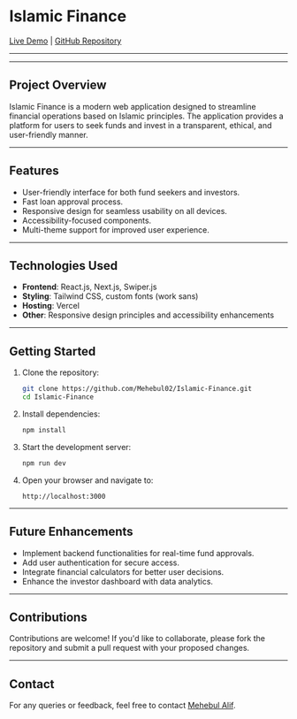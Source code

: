 # Islamic Finance

[Live Demo](https://islamic-finance.vercel.app/) | [GitHub Repository](https://github.com/Mehebul02/Islamic-Finance)

---

---

## Project Overview
Islamic Finance is a modern web application designed to streamline financial operations based on Islamic principles. The application provides a platform for users to seek funds and invest in a transparent, ethical, and user-friendly manner.

---

## Features
- User-friendly interface for both fund seekers and investors.
- Fast loan approval process.
- Responsive design for seamless usability on all devices.
- Accessibility-focused components.
- Multi-theme support for improved user experience.

---

## Technologies Used
- **Frontend**: React.js, Next.js, Swiper.js
- **Styling**: Tailwind CSS, custom fonts (work sans)
- **Hosting**: Vercel
- **Other**: Responsive design principles and accessibility enhancements

---

## Getting Started

1. Clone the repository:
   ```bash
   git clone https://github.com/Mehebul02/Islamic-Finance.git
   cd Islamic-Finance
   ```

2. Install dependencies:
   ```bash
   npm install
   ```

3. Start the development server:
   ```bash
   npm run dev
   ```

4. Open your browser and navigate to:
   ```
   http://localhost:3000
   ```

---

## Future Enhancements
- Implement backend functionalities for real-time fund approvals.
- Add user authentication for secure access.
- Integrate financial calculators for better user decisions.
- Enhance the investor dashboard with data analytics.

---

## Contributions
Contributions are welcome! If you'd like to collaborate, please fork the repository and submit a pull request with your proposed changes.


---

## Contact
For any queries or feedback, feel free to contact [Mehebul Alif](mailto:mehebul2122@gmail.com).
